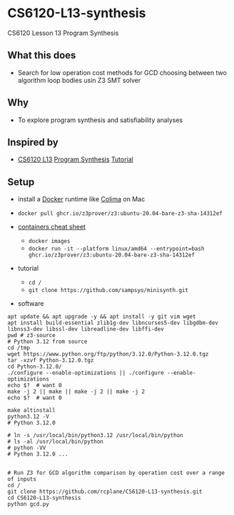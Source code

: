 # CS6120-L13-synthesis
CS6120 Lesson 13 Program Synthesis

## What this does

- Search for low operation cost methods for GCD choosing between two algorithm loop bodies usin Z3 SMT solver

## Why

- To explore program synthesis and satisfiability analyses

## Inspired by

- [CS6120 L13](https://www.cs.cornell.edu/courses/cs6120/2023fa/lesson/13/) [Program Synthesis](https://www.cs.cornell.edu/~asampson/blog/minisynth.html) [Tutorial](https://github.com/sampsyo/minisynth)

## Setup

- install a [Docker](https://docs.docker.com/engine/install/) runtime like [Colima](https://github.com/abiosoft/colima) on Mac

- `docker pull ghcr.io/z3prover/z3:ubuntu-20.04-bare-z3-sha-14312ef`

- [containers cheat sheet](https://github.com/wsargent/docker-cheat-sheet#containers)
    - `docker images`
    - `docker run -it --platform linux/amd64 --entrypoint=bash ghcr.io/z3prover/z3:ubuntu-20.04-bare-z3-sha-14312ef`

- tutorial
    - `cd /`
    - `git clone https://github.com/sampsyo/minisynth.git`

- software
```
apt update && apt upgrade -y && apt install -y git vim wget
apt install build-essential zlib1g-dev libncurses5-dev libgdbm-dev libnss3-dev libssl-dev libreadline-dev libffi-dev
pwd # z3-source
# Python 3.12 from source
cd /tmp
wget https://www.python.org/ftp/python/3.12.0/Python-3.12.0.tgz
tar -xzvf Python-3.12.0.tgz
cd Python-3.12.0/
./configure --enable-optimizations || ./configure --enable-optimizations
echo $?  # want 0
make -j 2 || make || make -j 2 || make -j 2
echo $?  # want 0

make altinstall
python3.12 -V
# Python 3.12.0

# ln -s /usr/local/bin/python3.12 /usr/local/bin/python
# ls -al /usr/local/bin/python
# python -VV
# Python 3.12.0 ...


# Run Z3 for GCD algorithm comparison by operation cost over a range of inputs
cd /
git clone https://github.com/rcplane/CS6120-L13-synthesis.git
cd CS6120-L13-synthesis
python gcd.py
```







